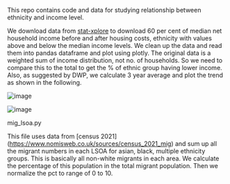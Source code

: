 This repo contains code and data for studying relationship between ethnicity and income level.

We download data from [stat-xplore](https://stat-xplore.dwp.gov.uk/)  to download  60 per cent of median net household income before and after housing costs, ethnicity with values above and below the median income levels. 
We clean up the data and read them into pandas dataframe and plot using plotly.   The original data is a weighted sum of income distribution, not no. of households.  So we need to compare this to the total to get the % of ethnic group having lower income. 
Also, as suggested by DWP, we calculate 3 year average and plot the trend as shown in the following.


![image](https://github.com/user-attachments/assets/17ad563b-7048-4e4c-b1ab-8654011f6b38)



![image](https://github.com/user-attachments/assets/95f86f54-fc8d-4494-8915-deac432b16de)


mig_lsoa.py

This file uses data from  [census 2021] (https://www.nomisweb.co.uk/sources/census_2021_mig) and sum up all the migrant numbers in each LSOA for asian, black, multiple ethnicity groups.  This is basically all non-white migrants in each area.  We calculate the percentage of this population in the total migrant population.  Then we normalize the pct to range of 0 to 10.  
